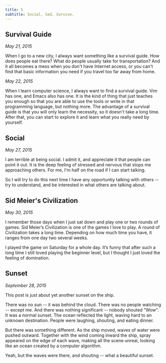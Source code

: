 ```yaml
---
title: S
subtitle: Social, Sad, Survive.
---
```


## Survival Guide

*May 21, 2015*

When I go to a new city, I always want something like a survival guide.
How does people eat there? What do people usually take for
transportation? And it all becomes a mess when you don't have Internet
access, or you can't find that basic information you need if you travel
too far away from home.

*May 22, 2015*

When I learn computer science, I always want to find a survival guide.
Vim has one, and Emacs also has one. It is the kind of thing that just
teaches you enough so that you are able to use the tools or write in
that programming language, but nothing more. The advantage of a survival
guide is that you will only learn the necessity, so it doesn't take a
long time. After that, you can start to explore it and learn what you
really need by yourself.

## Social

*May 27, 2015*

I am terrible at being social. I admit it, and appreciate it that people
can point it out. It is the deep feeling of stressed and nervous that
stops me approaching others. For me, I'm half on the road if I can start
talking.

So I will try to do this next time I have any opportuntiy talking with
others -- try to understand, and be interested in what others are
talking about.

## Sid Meier's Civilization

*May 30, 2015*

I remember those days when I just sat down and play one or two rounds of
games. Sid Meier’s Civilization is one of the games I love to play. A
round of Civilization takes a long time. Depending on how much time you
have, it ranges from one day two several weeks.

I played the game on Saturday for a whole day. It’s funny that after
such a long time I still loved playing the beginner level, but I thought
I just loved the feeling of domination.

## Sunset

*September 28, 2015*

This post is just about yet another sunset on the ship.

There was no sun -- it was behind the cloud. There was no people
watching -- except me. And there was nothing significant -- nobody
shouted "Wow". It was a normal sunset. The ocean reflected the light,
waving hard to an unknown destination. People were laughing, shouting,
and eating dinner.

But there was something different. As the ship moved, waves of water
were pushed outward. Together with the wind coming inward the ship,
spray appeared on the edge of each wave, making all the scene unreal,
looking like an ocean created by a computer algorithm.

Yeah, but the waves were there, and shouting -- what a beautiful sunset.
